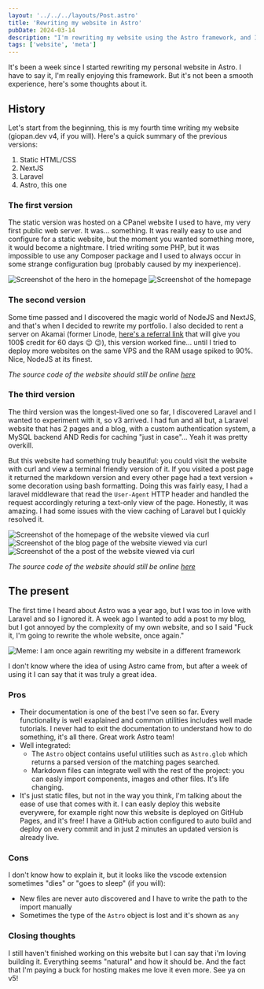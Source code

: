 ```yaml
---
layout: '../../../layouts/Post.astro'
title: 'Rewriting my website in Astro'
pubDate: 2024-03-14
description: "I'm rewriting my website using the Astro framework, and I have something to say about it"
tags: ['website', 'meta']
---
```

It's been a week since I started rewriting my personal website in Astro. I have to say it, I'm really enjoying this framework. But it's not been a smooth experience, here's some thoughts about it.

## History

Let's start from the beginning, this is my fourth time writing my website (giopan.dev v4, if you will). Here's a quick summary of the previous versions:
1) Static HTML/CSS
2) NextJS 
3) Laravel
4) Astro, this one

### The first version

The static version was hosted on a CPanel website I used to have, my very first public web server. It was... something. It was really easy to use and configure for a static website, but the moment you wanted something more, it would become a nightmare. I tried writing some PHP, but it was impossible to use any Composer package and I used to always occur in some strange configuration bug (probably caused by my inexperience).

![Screenshot of the hero in the homepage](../../../images/blog/20240314-astro/v1-home-hero.png)
![Screenshot of the homepage](../../../images/blog/20240314-astro/v1-home-1.png)

### The second version

Some time passed and I discovered the magic world of NodeJS and NextJS, and that's when I decided to rewrite my portfolio. I also decided to rent a server on Akamai (former Linode, [here's a referral link](https://www.linode.com/lp/refer/?r=fec6c841e31eace9ea4c41dcab083b09c75eddba) that will give you 100$ credit for 60 days :wink: :wink:), this version worked fine... until I tried to deploy more websites on the same VPS and the RAM usage spiked to 90%. Nice, NodeJS at its finest.

_The source code of the website should still be online [here](https://github.com/GioPan04/pangio)_

### The third version

The third version was the longest-lived one so far, I discovered Laravel and I wanted to experiment with it, so v3 arrived. I had fun and all but, a Laravel website that has 2 pages and a blog, with a custom authentication system, a MySQL backend AND Redis for caching "just in case"... Yeah it was pretty overkill.

But this website had something truly beautiful: you could visit the website with curl and view a terminal friendly version of it. If you visited a post page it returned the markdown version and every other page had a text version + some decoration using bash formatting. Doing this was fairly easy, I had a laravel middleware that read the `User-Agent` HTTP header and handled the request accordingly returing a text-only view of the page. Honestly, it was amazing. I had some issues with the view caching of Laravel but I quickly resolved it.

![Screenshot of the homepage of the website viewed via curl](../../../images/blog/20240314-astro/v3-home.png)
![Screenshot of the blog page of the website viewed via curl](../../../images/blog/20240314-astro/v3-blog.png)
![Screenshot of the a post of the website viewed via curl](../../../images/blog/20240314-astro/v3-post.png)

_The source code of the website should still be online [here](https://github.com/GioPan04/pangio.it)_

## The present
The first time I heard about Astro was a year ago, but I was too in love with Laravel and so I ignored it. A week ago I wanted to add a post to my blog, but I got annoyed by the complexity of my own website, and so I said "Fuck it, I'm going to rewrite the whole website, once again."

![Meme: I am once again rewriting my website in a different framework](../../../images/blog/20240314-astro/meme.jpg)

I don't know where the idea of using Astro came from, but after a week of using it I can say that it was truly a great idea.

### Pros
- Their documentation is one of the best I've seen so far. Every functionality is well exaplained and common utilities includes well made tutorials. I never had to exit the documentation to understand how to do something, it's all there. Great work Astro team!
- Well integrated:
  - The `Astro` object contains useful utilities such as `Astro.glob` which returns a parsed version of the matching pages searched.
  - Markdown files can integrate well with the rest of the project: you can easly import components, images and other files. It's life changing.
- It's just static files, but not in the way you think, I'm talking about the ease of use that comes with it. I can easly deploy this website everywere, for example right now this website is deployed on GitHub Pages, and it's free! I have a GitHub action configured to auto build and deploy on every commit and in just 2 minutes an updated version is already live.

### Cons
I don't know how to explain it, but it looks like the vscode extension sometimes "dies" or "goes to sleep" (if you will): 
 - New files are never auto discovered and I have to write the path to the import manually
 - Sometimes the type of the `Astro` object is lost and it's shown as `any`

### Closing thoughts
I still haven't finished working on this website but I can say that i'm loving building it. Everything seems "natural" and how it should be. And the fact that I'm paying a buck for hosting makes me love it even more. See ya on v5!
